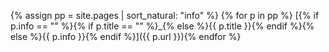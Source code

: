 {% assign pp = site.pages | sort_natural: "info" %}
{% for p in pp %} [{% if p.info == "" %}{% if p.title == "" %}_{% else %}{{ p.title }}{% endif %}{% else %}{{ p.info }}{% endif %}]({{ p.url }}){% endfor %}
